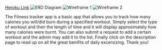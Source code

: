 [Heroku Link](https://project-3-sei.herokuapp.com/)
![ERD Diagram](/src/images/erd.png)
![Wireframe 1](/src/images/Wireframe_1)
![Wireframe 2](/src/images/Wireframe_2)



The Fitness tracker app is a basic app that allows you to track how many calories you will/did burn during a specified workout. Simply select the type of workout and then the length of time and it will display approximately how many calories were burnt. You can also submit a request to add a certain workout and the admin may add it to the list. Finally click on the description page to read up on all the great benifits of daily excersizing. Thank you!